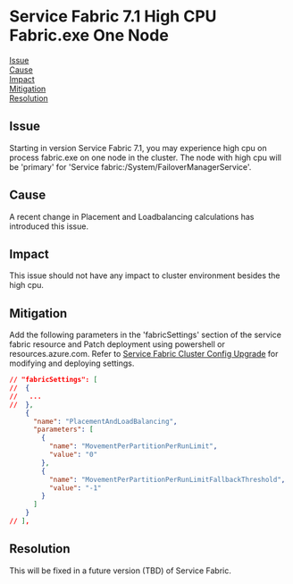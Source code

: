 # Service Fabric 7.1 High CPU Fabric.exe One Node

[Issue](#Issue)  
[Cause](#Cause)  
[Impact](#Impact)  
[Mitigation](#Mitigation)  
[Resolution](#Resolution)  

## Issue

Starting in version Service Fabric 7.1, you may experience high cpu on process fabric.exe on one node in the cluster. The node with high cpu will be 'primary' for 'Service fabric:/System/FailoverManagerService'. 

## Cause

A recent change in Placement and Loadbalancing calculations has introduced this issue.

## Impact

This issue should not have any impact to cluster environment besides the high cpu.

## Mitigation

Add the following parameters in the 'fabricSettings' section of the service fabric resource and Patch deployment using powershell or resources.azure.com. Refer to [Service Fabric Cluster Config Upgrade](https://docs.microsoft.com/en-us/azure/service-fabric/service-fabric-cluster-config-upgrade-azure) for modifying and deploying settings.

```json
// "fabricSettings": [
//  {
//   ...
//  },
    {
      "name": "PlacementAndLoadBalancing",
      "parameters": [
        {
          "name": "MovementPerPartitionPerRunLimit",
          "value": "0"
        },
        {
          "name": "MovementPerPartitionPerRunLimitFallbackThreshold",
          "value": "-1"
        }
      ]
    }
// ],

```

## Resolution

This will be fixed in a future version (TBD) of Service Fabric.
